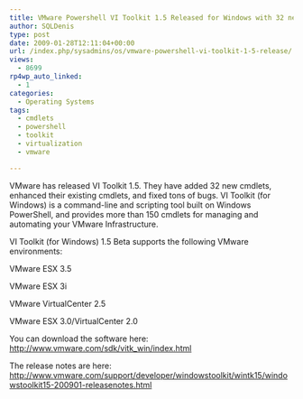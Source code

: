 ```yaml
---
title: VMware Powershell VI Toolkit 1.5 Released for Windows with 32 new cmdlets
author: SQLDenis
type: post
date: 2009-01-28T12:11:04+00:00
url: /index.php/sysadmins/os/vmware-powershell-vi-toolkit-1-5-release/
views:
  - 8699
rp4wp_auto_linked:
  - 1
categories:
  - Operating Systems
tags:
  - cmdlets
  - powershell
  - toolkit
  - virtualization
  - vmware

---
```

VMware has released VI Toolkit 1.5. They have added 32 new cmdlets, enhanced their existing cmdlets, and fixed tons of bugs. VI Toolkit (for Windows) is a command-line and scripting tool built on Windows PowerShell, and provides more than 150 cmdlets for managing and automating your VMware Infrastructure.

VI Toolkit (for Windows) 1.5 Beta supports the following VMware environments:
  
VMware ESX 3.5
  
VMware ESX 3i
  
VMware VirtualCenter 2.5
  
VMware ESX 3.0/VirtualCenter 2.0

You can download the software here: http://www.vmware.com/sdk/vitk_win/index.html

The release notes are here: http://www.vmware.com/support/developer/windowstoolkit/wintk15/windowstoolkit15-200901-releasenotes.html